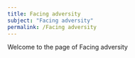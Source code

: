 ```yaml
---
title: Facing adversity
subject: "Facing adversity"
permalink: /Facing adversity
---
```


Welcome to the page of Facing adversity
